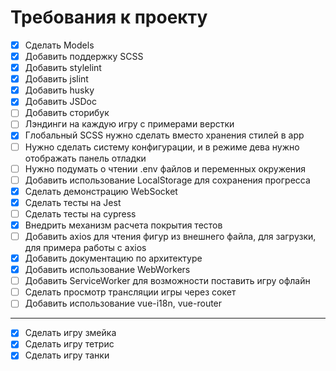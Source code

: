# Требования к проекту

- [x] Сделать Models
- [x] Добавить поддержку SCSS
- [x] Добавить stylelint
- [x] Добавить jslint
- [x] Добавить husky
- [x] Добавить JSDoc
- [ ] Добавить сторибук
- [ ] Лэндинги на каждую игру с примерами верстки
- [x] Глобальный SCSS нужно сделать вместо хранения стилей в app
- [ ] Нужно сделать систему конфигурации, и в режиме дева нужно отображать панель отладки
- [ ] Нужно подумать о чтении .env файлов и переменных окружения
- [ ] Добавить использование LocalStorage для сохранения прогресса
- [x] Сделать демонстрацию WebSocket
- [x] Сделать тесты на Jest
- [ ] Сделать тесты на cypress
- [x] Внедрить механизм расчета покрытия тестов
- [ ] Добавить axios для чтения фигур из внешнего файла, для загрузки, для примера работы с axios
- [x] Добавить документацию по архитектуре
- [x] Добавить использование WebWorkers
- [ ] Добавить ServiceWorker для возможности поставить игру офлайн
- [ ] Сделать просмотр трансляции игры через сокет
- [ ] Добавить использование vue-i18n, vue-router

---

- [x] Сделать игру змейка
- [x] Сделать игру тетрис
- [x] Сделать игру танки
